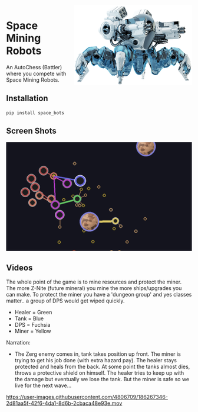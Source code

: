 <img align="right" style="padding:0px" src="docs/images/big_spider.png" width="320">

# Space Mining Robots
An AutoChess (Battler) where you compete with Space Mining Robots.
    
## Installation
```
pip install space_bots
```

## Screen Shots
<img style="padding:0px" src="docs/images/screen_shot_1.png">

## Videos
The whole point of the game is to mine resources and protect the miner. The more Z-Nite (future mineral) you mine the more ships/upgrades you can make. To protect the miner you have a 'dungeon group' and yes classes matter.. a group of DPS would get wiped quickly.
- Healer = Green
- Tank = Blue
- DPS = Fuchsia
- Miner = Yellow

Narration:
- The Zerg enemy comes in, tank takes position up front. The miner is trying to get his job done (with extra hazard pay). The healer stays protected and heals from the back. At some point the tanks almost dies, throws a protective shield on himself. The healer tries to keep up with the damage but eventually we lose the tank. But the miner is safe so we live for the next wave...

https://user-images.githubusercontent.com/4806709/186267346-2d81aa5f-42f6-4da1-8d6b-2cbaca48e93e.mov


